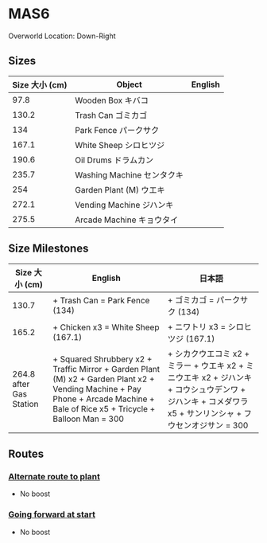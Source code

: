 # MAS6

Overworld Location: Down-Right

## Sizes

| Size 大小 (cm) | Object                     | English |
| -------------- | -------------------------- | ------- |
| 97.8           | Wooden Box キバコ          |         |
| 130.2          | Trash Can ゴミカゴ         |         |
| 134            | Park Fence パークサク      |         |
| 167.1          | White Sheep シロヒツジ     |         |
| 190.6          | Oil Drums ドラムカン       |         |
| 235.7          | Washing Machine センタクキ |         |
| 254            | Garden Plant (M) ウエキ    |         |
| 272.1          | Vending Machine ジハンキ   |         |
| 275.5          | Arcade Machine キョウタイ  |         |

## Size Milestones

| Size 大小 (cm)          | English                                                                                                                                                                         | 日本語                                                                                                                                                    |
| ----------------------- | ------------------------------------------------------------------------------------------------------------------------------------------------------------------------------- | --------------------------------------------------------------------------------------------------------------------------------------------------------- |
| 130.7                   | + Trash Can = Park Fence (134)                                                                                                                                                  | + ゴミカゴ = パークサク (134)                                                                                                                             |
| 165.2                   | + Chicken x3 = White Sheep (167.1)                                                                                                                                              | + ニワトリ x3 = シロヒツジ (167.1)                                                                                                                        |
| 264.8 after Gas Station | + Squared Shrubbery x2 + Traffic Mirror + Garden Plant (M) x2 + Garden Plant x2 + Vending Machine + Pay Phone + Arcade Machine + Bale of Rice x5 + Tricycle + Balloon Man = 300 | + シカクウエコミ x2 + ミラー + ウエキ x2 + ミニウエキ x2 + ジハンキ + コウシュウデンワ + ジハンキ + コメダワラ x5 + サンリンシャ + フウセンオジサン = 300 |

## Routes

### [Alternate route to plant](https://youtu.be/PWEgPqYKeOI)

- No boost

### [Going forward at start](https://youtu.be/r7XeTmogOW4)

- No boost
